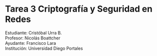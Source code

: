 # Tarea 3 Criptografía y Seguridad en Redes

Estudiante: Cristóbal Urra B. <br/>
Profesor: Nicolás Boattcher <br/>
Ayudante: Francisco Lara <br/>
Institución: Universidad Diego Portales
